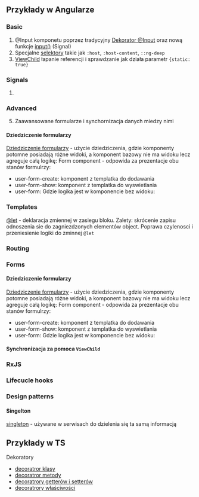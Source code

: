 ## Przykłady w Angularze

### Basic

1. @Input komponetu poprzez tradycyjny [Dekorator @Input](/src/app/basic/@input/input-decorator/input-decorator.component.ts) oraz nową funkcje [input()](/src/app/basic/@input/input-function/input-function.component.ts) (Signal)
2. Specjalne [selektory](/src/app/basic/special-selectors/special-selectors.component.scss) takie jak `:host`, `:host-content`, `::ng-deep`
3. [ViewChild](src/app/flow-data/view-child) łapanie referencji i sprawdzanie jak działa parametr `{static: true}`

### Signals

1.

### Advanced

5. Zaawansowane formularze i synchornizacja danych miedzy nimi

#### Dziedziczenie formularzy

[Dziedziczenie formularzy](src/app/forms-inheritance) - użycie dziedziczenia, gdzie komponenty potomne posiadają różne widoki, a komponent bazowy nie ma widoku lecz agreguje całą logikę:
Form component - odpowida za prezentacje obu stanów formulrzy:

- user-form-create: komponent z templatka do dodawania
- user-form-show: komponent z templatka do wyswietlania
- user-form: Gdzie logika jest w komponencie bez widoku:

### Templates

[@let](./src/app/templates/@let/let-variable/let-variable.component.html) - deklaracja zmiennej w zasiegu bloku. Zalety: skrócenie zapisu odnoszenia sie do zagniezdzonych elementów object. Poprawa czylenosci i przeniesienie logiki do zminnej `@let`

### Routing

### Forms

#### Dziedziczenie formularzy

[Dziedziczenie formularzy](src/app/forms-inheritance) - użycie dziedziczenia, gdzie komponenty potomne posiadają różne widoki, a komponent bazowy nie ma widoku lecz agreguje całą logikę:
Form component - odpowida za prezentacje obu stanów formulrzy:

- user-form-create: komponent z templatka do dodawania
- user-form-show: komponent z templatka do wyswietlania
- user-form: Gdzie logika jest w komponencie bez widoku:

#### Synchronizacja za pomoca `ViewChild`

### RxJS

### Lifecucle hooks

### Design patterns

#### Singelton

[singleton](/src/app/design%20pattrens/singleton) - używane w serwisach do dzielenia się ta samą informacją

## Przykłady w TS

Dekoratory

- [decoratror klasy](./src/app/TS/decorator/class-decorator/my.ts)
- [decoratror metody](./src/app/TS/decorator/method-decorator/method-decorator.ts)
- [decoratrory getterów i setterów](./src/app/TS/decorator/getter-decorator)
- [decoratrory właściwości](//src/app/TS/decorator/property-decorator/initialization.ts)
